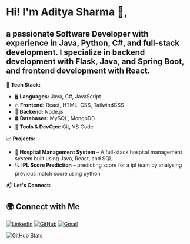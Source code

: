 
# Hi! I'm Aditya Sharma 👋,
 ## a passionate Software Developer with experience in Java, Python, C#, and full-stack development. I specialize in backend development with Flask, Java, and Spring Boot, and frontend development with React.

🌟 **Tech Stack:**
- 🖥️ **Languages:** Java, C#, JavaScript
- 🔥 **Frontend:** React, HTML, CSS, TailwindCSS
- 🚀 **Backend:** Node.js
- 🛢️ **Databases:** MySQL, MongoDB
- 🧰 **Tools & DevOps:** Git, VS Code

📈 **Projects:**  
- 🏥 **Hospital Management System** – A full-stack hospital management system built using Java, React, and SQL.  
- 🔍 **IPL Score Prediction** – predicting score for a ipl team by analysing previous match score using python   

📬 **Let's Connect:**  
## 🌍 Connect with Me  
[![LinkedIn]("C:\Users\dell\Downloads\icons8-linkedin-24.png")](https://www.linkedin.com/in/aditya-sharma-a1606325a/)
[![GitHub](https://in.images.search.yahoo.com/images/view;_ylt=AwrKEYNtALNn8gMxZJK9HAx.;_ylu=c2VjA3NyBHNsawNpbWcEb2lkA2Y0ZDM4NmM1NWM4YjBmZGU0ZDlmZTU2NGQ2YzU5ZWJjBGdwb3MDNARpdANiaW5n?back=https%3A%2F%2Fin.images.search.yahoo.com%2Fsearch%2Fimages%3Fp%3Dsocial%2Bmedia%2Bicons%2Bfor%2Bgithub%2BReadme%26type%3DE210IN826G0%26fr%3Dmcafee%26fr2%3Dpiv-web%26tab%3Dorganic%26ri%3D4&w=512&h=512&imgurl=cdn0.iconfinder.com%2Fdata%2Ficons%2Fsocial-media-2372%2F24%2Fsocial_media-20-512.png&rurl=https%3A%2F%2Fwww.iconfinder.com%2Ficons%2F6863745%2Fgithub_media_social_icon&size=24KB&p=social+media+icons+for+github+Readme&oid=f4d386c55c8b0fde4d9fe564d6c59ebc&fr2=piv-web&fr=mcafee&tt=Github%2C+media%2C+social+icon+-+Free+download+on+Iconfinder&b=0&ni=21&no=4&ts=&tab=organic&sigr=e0XIlqV2nNzV&sigb=l.CP8vYw3c__&sigi=MgE70UASVSEq&sigt=Zu8MI6jCB7dJ&.crumb=25AH74.7C.K&fr=mcafee&fr2=piv-web&type=E210IN826G0)](https://github.com/Adityasharma081003)
[![Gmail](https://in.images.search.yahoo.com/images/view;_ylt=AwrKBJTkALNnvFsnM2i9HAx.;_ylu=c2VjA3NyBHNsawNpbWcEb2lkAzYyMWQwMzE3YmRlMGJiMTQ4ZDA3YzY5YmI1YTc0ZWE5BGdwb3MDNzAEaXQDYmluZw--?back=https%3A%2F%2Fin.images.search.yahoo.com%2Fsearch%2Fimages%3Fp%3Dsocial%2Bmedia%2Bicons%2Bfor%2Bgmail%2Breadme%2Bblack%26ei%3DUTF-8%26type%3DE210IN826G0%26fr%3Dmcafee%26fr2%3Dp%253As%252Cv%253Ai%252Cm%253Asb-top%26nost%3D1%26tab%3Dorganic%26ri%3D70&w=980&h=980&imgurl=icon-library.com%2Fimages%2Fgmail-icon-black-and-white%2Fgmail-icon-black-and-white-4.jpg&rurl=https%3A%2F%2Ficon-library.com%2Ficon%2Fgmail-icon-black-and-white-4.html&size=15KB&p=social+media+icons+for+gmail+readme+black&oid=621d0317bde0bb148d07c69bb5a74ea9&fr2=p%3As%2Cv%3Ai%2Cm%3Asb-top&fr=mcafee&tt=Gmail+Icon+Black+And+White+%23286707+-+Free+Icons+Library&b=61&ni=160&no=70&ts=&tab=organic&sigr=VpLj0hsE7YsH&sigb=B6S6SrjyY2lB&sigi=O1LDllCSYOOe&sigt=gZdt2c17v1EJ&.crumb=25AH74.7C.K&fr=mcafee&fr2=p%3As%2Cv%3Ai%2Cm%3Asb-top&type=E210IN826G0)](rs6441419@gmail.com)
 

![GitHub Stats](https://github-readme-stats.vercel.app/api?username=Adityasharma081003&show_icons=true&theme=radical)

